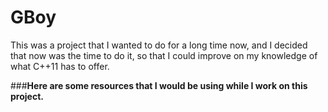 # GBoy
This was a project that I wanted to do for a long time now, and I decided that now was the time to do it, so that I could improve on my knowledge of what C++11 has to offer.


###**Here are some resources that I would be using while I work on this project.**
  
